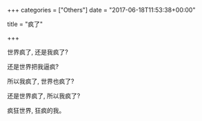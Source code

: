 +++
categories = ["Others"]
date = "2017-06-18T11:53:38+00:00"

title = "疯了"

+++


世界疯了, 还是我疯了?

还是世界把我逼疯?

所以我疯了, 世界也疯了?

还是世界疯了, 所以我疯了?

疯狂世界, 狂疯的我。